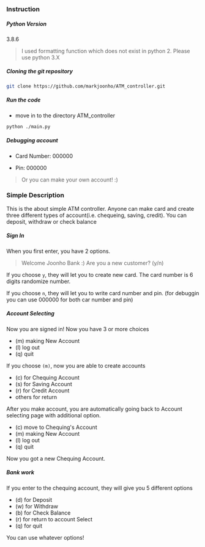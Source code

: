 ### Instruction

##### Python Version

3.8.6

> I used formatting function which does not exist in python 2. Please use python 3.X

##### Cloning the git repository

```bash
git clone https://github.com/markjoonho/ATM_controller.git
```

##### Run the code

- move in to the directory ATM_controller

```bash
python ./main.py
```

##### Debugging account

- Card Number: 000000

- Pin: 000000

> Or you can make your own account! :)

### Simple Description

This is the about simple ATM controller. Anyone can make card and create three different types of account(i.e. chequeing, saving, credit). You can deposit, withdraw or check balance

##### Sign In

When you first enter, you have 2 options.

> Welcome Joonho Bank :) Are you a new customer? (y/n)

If you choose `y`, they will let you to create new card. The card number is 6 digits randomize number.

If you choose `n`, they will let you to write card number and pin. (for debuggin you can use 000000 for both car number and pin)

##### Account Selecting

Now you are signed in! Now you have 3 or more choices

- (m) making New Account
- (l) log out
- (q) quit

If you choose `(m)`, now you are able to create accounts

- (c) for Chequing Account
- (s) for Saving Account
- (r) for Credit Account
- others for return

After you make account, you are automatically going back to Account selecting page with additional option.

- (c) move to Chequing's Account
- (m) making New Account
- (l) log out
- (q) quit

Now you got a new Chequing Account.

##### Bank work

If you enter to the chequing account, they will give you 5 different options

- (d) for Deposit
- (w) for Withdraw
- (b) for Check Balance
- (r) for return to account Select
- (q) for quit

You can use whatever options!

